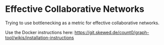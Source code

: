 # Effective Collaborative Networks

Trying to use bottlenecking as a metric for effective collaborative networks. 

Use the Docker instructions here:
https://git.skewed.de/count0/graph-tool/wikis/installation-instructions